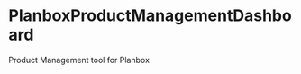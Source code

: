 PlanboxProductManagementDashboard
=================================

Product Management tool for Planbox
